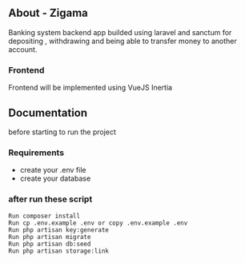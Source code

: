 ## About - Zigama

Banking system backend app builded using laravel and sanctum for depositing , withdrawing and being able to transfer money to another account.

### Frontend 

Frontend will be implemented using VueJS Inertia

## Documentation

before starting to run the project

### Requirements

-   create your .env file
-   create your database

### after run these script

    Run composer install
    Run cp .env.example .env or copy .env.example .env
    Run php artisan key:generate
    Run php artisan migrate
    Run php artisan db:seed
    Run php artisan storage:link
